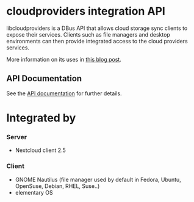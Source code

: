 # cloudproviders integration API

libcloudproviders is a DBus API that allows cloud storage sync clients to expose
their services. Clients such as file managers and desktop environments can then
provide integrated access to the cloud providers services.

More information on its uses in [this blog post](https://csorianognome.wordpress.com/2015/07/07/cloud-providers/).

## API Documentation

See the [API documentation](https://gnome.pages.gitlab.gnome.org/libcloudproviders/) for
further details.

# Integrated by
### Server
- Nextcloud client 2.5
### Client
- GNOME Nautilus (file manager used by default in Fedora, Ubuntu, OpenSuse, Debian, RHEL, Suse..)
- elementary OS
